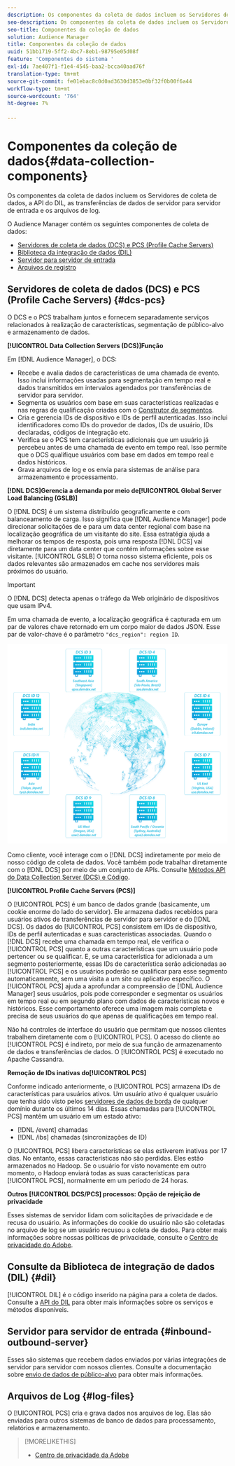```yaml
---
description: Os componentes da coleta de dados incluem os Servidores de coleta de dados, a API do DIL, as transferências de dados de servidor para servidor de entrada e os arquivos de log.
seo-description: Os componentes da coleta de dados incluem os Servidores de coleta de dados, a API do DIL, as transferências de dados de servidor para servidor de entrada e os arquivos de log.
seo-title: Componentes da coleção de dados
solution: Audience Manager
title: Componentes da coleção de dados
uuid: 51bb1719-5ff2-4bc7-8eb1-98795e05d08f
feature: 'Componentes do sistema '
exl-id: 7ae407f1-f1e4-4545-baa2-bcca40aad76f
translation-type: tm+mt
source-git-commit: fe01ebac8c0d0ad3630d3853e0bf32f0b00f6a44
workflow-type: tm+mt
source-wordcount: '764'
ht-degree: 7%

---
```


# Componentes da coleção de dados{#data-collection-components}

Os componentes da coleta de dados incluem os Servidores de coleta de dados, a API do DIL, as transferências de dados de servidor para servidor de entrada e os arquivos de log.

<!-- 

c_compcollect.xml

 -->

O Audience Manager contém os seguintes componentes de coleta de dados:

* [Servidores de coleta de dados (DCS) e PCS (Profile Cache Servers)](../../reference/system-components/components-data-collection.md#dcs-pcs)
* [Biblioteca da integração de dados (DIL)](../../reference/system-components/components-data-collection.md#dil)
* [Servidor para servidor de entrada](../../reference/system-components/components-data-collection.md#inbound-outbound-server)
* [Arquivos de registro](../../reference/system-components/components-data-collection.md#log-files)

## Servidores de coleta de dados (DCS) e PCS (Profile Cache Servers) {#dcs-pcs}

O DCS e o PCS trabalham juntos e fornecem separadamente serviços relacionados à realização de características, segmentação de público-alvo e armazenamento de dados.

**[!UICONTROL Data Collection Servers (DCS)]Função**

Em [!DNL Audience Manager], o DCS:

* Recebe e avalia dados de características de uma chamada de evento. Isso inclui informações usadas para segmentação em tempo real e dados transmitidos em intervalos agendados por transferências de servidor para servidor.
* Segmenta os usuários com base em suas características realizadas e nas regras de qualificação criadas com o [Construtor de segmentos](../../features/segments/segment-builder.md).
* Cria e gerencia IDs de dispositivo e IDs de perfil autenticadas. Isso inclui identificadores como IDs do provedor de dados, IDs de usuário, IDs declaradas, códigos de integração etc.
* Verifica se o PCS tem características adicionais que um usuário já percebeu antes de uma chamada de evento em tempo real. Isso permite que o DCS qualifique usuários com base em dados em tempo real e dados históricos.
* Grava arquivos de log e os envia para sistemas de análise para armazenamento e processamento.

**[!DNL DCS]Gerencia a demanda por meio de[!UICONTROL Global Server Load Balancing (GSLB)]**

O [!DNL DCS] é um sistema distribuído geograficamente e com balanceamento de carga. Isso significa que [!DNL Audience Manager] pode direcionar solicitações de e para um data center regional com base na localização geográfica de um visitante do site. Essa estratégia ajuda a melhorar os tempos de resposta, pois uma resposta [!DNL DCS] vai diretamente para um data center que contém informações sobre esse visitante. [!UICONTROL GSLB] O torna nosso sistema eficiente, pois os dados relevantes são armazenados em cache nos servidores mais próximos do usuário.

>[!IMPORTANT]
>
>O [!DNL DCS] detecta apenas o tráfego da Web originário de dispositivos que usam IPv4.

Em uma chamada de evento, a localização geográfica é capturada em um par de valores chave retornado em um corpo maior de dados JSON. Esse par de valor-chave é o parâmetro `"dcs_region": region ID`.

![](assets/dcs-map.png)

Como cliente, você interage com o [!DNL DCS] indiretamente por meio de nosso código de coleta de dados. Você também pode trabalhar diretamente com o [!DNL DCS] por meio de um conjunto de APIs. Consulte [Métodos API do Data Collection Server (DCS) e Código](../../api/dcs-intro/dcs-event-calls/dcs-event-calls.md).

**[!UICONTROL Profile Cache Servers (PCS)]**

O [!UICONTROL PCS] é um banco de dados grande (basicamente, um cookie enorme do lado do servidor). Ele armazena dados recebidos para usuários ativos de transferências de servidor para servidor e do [!DNL DCS]. Os dados do [!UICONTROL PCS] consistem em IDs de dispositivo, IDs de perfil autenticadas e suas características associadas. Quando o [!DNL DCS] recebe uma chamada em tempo real, ele verifica o [!UICONTROL PCS] quanto a outras características que um usuário pode pertencer ou se qualificar. E, se uma característica for adicionada a um segmento posteriormente, essas IDs de característica serão adicionadas ao [!UICONTROL PCS] e os usuários poderão se qualificar para esse segmento automaticamente, sem uma visita a um site ou aplicativo específico. O [!UICONTROL PCS] ajuda a aprofundar a compreensão de [!DNL Audience Manager] seus usuários, pois pode corresponder e segmentar os usuários em tempo real ou em segundo plano com dados de características novos e históricos. Esse comportamento oferece uma imagem mais completa e precisa de seus usuários do que apenas de qualificações em tempo real.

Não há controles de interface do usuário que permitam que nossos clientes trabalhem diretamente com o [!UICONTROL PCS]. O acesso do cliente ao [!UICONTROL PCS] é indireto, por meio de sua função de armazenamento de dados e transferências de dados. O [!UICONTROL PCS] é executado no Apache Cassandra.

**Remoção de IDs inativas do[!UICONTROL PCS]**

Conforme indicado anteriormente, o [!UICONTROL PCS] armazena IDs de características para usuários ativos. Um usuário ativo é qualquer usuário que tenha sido visto pelos [servidores de dados de borda](../../reference/system-components/components-edge.md) de qualquer domínio durante os últimos 14 dias. Essas chamadas para [!UICONTROL PCS] mantêm um usuário em um estado ativo:

* [!DNL /event] chamadas
* [!DNL /ibs] chamadas (sincronizações de ID)

<!-- 

Removed /dpm calls from the bulleted list. /dpm calls have been deprecated.

 -->

O [!UICONTROL PCS] libera características se elas estiverem inativas por 17 dias. No entanto, essas características não são perdidas. Eles estão armazenados no Hadoop. Se o usuário for visto novamente em outro momento, o Hadoop enviará todas as suas características para [!UICONTROL PCS], normalmente em um período de 24 horas.

**Outros  [!UICONTROL DCS/PCS] processos: Opção de rejeição de privacidade**

Esses sistemas de servidor lidam com solicitações de privacidade e de recusa do usuário. As informações do cookie do usuário não são coletadas no arquivo de log se um usuário recusou a coleta de dados. Para obter mais informações sobre nossas políticas de privacidade, consulte o [Centro de privacidade do Adobe](https://www.adobe.com/pt/privacy/advertising-services.html).

## Consulte da Biblioteca de integração de dados (DIL) {#dil}

[!UICONTROL DIL] é o código inserido na página para a coleta de dados. Consulte a [API do DIL](../../dil/dil-overview.md) para obter mais informações sobre os serviços e métodos disponíveis.

## Servidor para servidor de entrada {#inbound-outbound-server}

Esses são sistemas que recebem dados enviados por várias integrações de servidor para servidor com nossos clientes. Consulte a documentação sobre [envio de dados de público-alvo](/help/using/integration/sending-audience-data/real-time-data-integration/real-time-tech-specs.md) para obter mais informações.

## Arquivos de Log {#log-files}

O [!UICONTROL PCS] cria e grava dados nos arquivos de log. Elas são enviadas para outros sistemas de banco de dados para processamento, relatórios e armazenamento.

>[!MORELIKETHIS]
>
>* [Centro de privacidade da Adobe](https://www.adobe.com/br/privacy.html)

